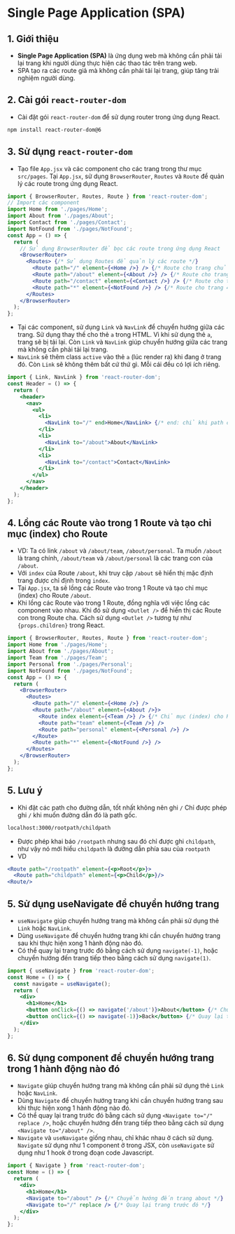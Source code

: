 # Single Page Application (SPA)
## 1. Giới thiệu
- **Single Page Application (SPA)** là ứng dụng web mà không cần phải tải lại trang khi người dùng thực hiện các thao tác trên trang web.
- SPA tạo ra các route giả mà không cần phải tải lại trang, giúp tăng trải nghiệm người dùng.

## 2. Cài gói `react-router-dom`
- Cài đặt gói `react-router-dom` để sử dụng router trong ứng dụng React.
```bash
npm install react-router-dom@6
```
## 3. Sử dụng `react-router-dom`
- Tạo file `App.jsx` và các component cho các trang trong thư mục `src/pages`. Tại `App.jsx`, sử dụng `BrowserRouter`, `Routes` và `Route` để quản lý các route trong ứng dụng React.
```jsx
import { BrowserRouter, Routes, Route } from 'react-router-dom';
// Import các component
import Home from './pages/Home'; 
import About from './pages/About';
import Contact from './pages/Contact';
import NotFound from './pages/NotFound';
const App = () => {
  return (
    // Sử dụng BrowserRouter để bọc các route trong ứng dụng React
    <BrowserRouter> 
      <Routes> {/* Sử dụng Routes để quản lý các route */}
        <Route path="/" element={<Home />} /> {/* Route cho trang chủ với path mặc định */}
        <Route path="/about" element={<About />} /> {/* Route cho trang about với path /about */}
        <Route path="/contact" element={<Contact />} /> {/* Route cho trang contact với path /contact */}
        <Route path="*" element={<NotFound />} /> {/* Route cho trang 404 với tất cả các path không giống với các path trên*/}
      </Routes>
    </BrowserRouter>
  );
};
```
- Tại các component, sử dụng `Link` và `NavLink` để chuyển hướng giữa các trang. Sử dụng thay thế cho thẻ `a` trong HTML. Vì khi sử dụng thẻ `a`, trang sẽ bị tải lại. Còn `Link` và `NavLink` giúp chuyển hướng giữa các trang mà không cần phải tải lại trang.
- `NavLink` sẽ thêm class `active` vào thẻ `a` (lúc render ra) khi đang ở trang đó. Còn `Link` sẽ không thêm bất cứ thứ gì. Mỗi cái đều có lợi ích riêng.
```jsx
import { Link, NavLink } from 'react-router-dom';
const Header = () => {
  return (
    <header>
      <nav>
        <ul>
          <li>
            <NavLink to="/" end>Home</NavLink> {/* end: chỉ khi path chính xác với path của NavLink thì mới thêm class active */}
          </li>
          <li>
            <NavLink to="/about">About</NavLink>
          </li>
          <li>
            <NavLink to="/contact">Contact</NavLink>
          </li>
        </ul>
      </nav>
    </header>
  );
};
```
## 4. Lồng các Route vào trong 1 Route và tạo chỉ mục (index) cho Route
- VD: Ta có link `/about` và `/about/team`, `/about/personal`. Ta muốn `/about` là trang chính, `/about/team` và `/about/personal` là các trang con của `/about`.
- Với `index` của Route `/about`, khi truy cập `/about` sẽ hiển thị mặc định trang được chỉ định trong `index`.
- Tại `App.jsx`, ta sẽ lồng các Route vào trong 1 Route và tạo chỉ mục (index) cho Route `/about`.
- Khi lồng các Route vào trong 1 Route, đồng nghĩa với việc lồng các component vào nhau. Khi đó sử dụng `<Outlet />` để hiển thị các Route con trong Route cha. Cách sử dụng `<Outlet />` tương tự như `{props.children}` trong React.
```jsx
import { BrowserRouter, Routes, Route } from 'react-router-dom';
import Home from './pages/Home';
import About from './pages/About';
import Team from './pages/Team';
import Personal from './pages/Personal';
import NotFound from './pages/NotFound';
const App = () => {
  return (
    <BrowserRouter>
      <Routes>
        <Route path="/" element={<Home />} />
        <Route path="/about" element={<About />}>
          <Route index element={<Team />} /> {/* Chỉ mục (index) cho Route /about */}
          <Route path="team" element={<Team />} />
          <Route path="personal" element={<Personal />} />
        </Route>
        <Route path="*" element={<NotFound />} />
      </Routes>
    </BrowserRouter>
  );
};
```
## 5. Lưu ý
- Khi đặt các path cho đường dẫn, tốt nhất không nên ghi `/` Chỉ được phép ghi `/` khi muốn đường dẫn đó là path gốc.
``` txt
localhost:3000/rootpath/childpath
```
- Được phép khai báo `/rootpath` nhưng sau đó chỉ được ghi `childpath`, như vậy nó mới hiểu `childpath` là đường dẫn phía sau của `rootpath`
- VD
``` jsx
<Route path="/rootpath" element={<p>Root</p>}>
  <Route path="childpath" element={<p>Child</p>}/>
<Route/>
```

## 5. Sử dụng useNavigate để chuyển hướng trang
- `useNavigate` giúp chuyển hướng trang mà không cần phải sử dụng thẻ `Link` hoặc `NavLink`.
- Dùng `useNavigate` để chuyển hướng trang khi cần chuyển hướng trang sau khi thực hiện xong 1 hành động nào đó.
- Có thể quay lại trang trước đó bằng cách sử dụng `navigate(-1)`, hoặc chuyển hướng đến trang tiếp theo bằng cách sử dụng `navigate(1)`.
```jsx
import { useNavigate } from 'react-router-dom';
const Home = () => {
  const navigate = useNavigate();
  return (
    <div>
      <h1>Home</h1>
      <button onClick={() => navigate('/about')}>About</button> {/* Chuyển hướng đến trang about */}
      <button onClick={() => navigate(-1)}>Back</button> {/* Quay lại trang trước đó */}
    </div>
  );
};
```

## 6. Sử dụng component <Navigate> để chuyển hướng trang trong 1 hành động nào đó
- `Navigate` giúp chuyển hướng trang mà không cần phải sử dụng thẻ `Link` hoặc `NavLink`.
- Dùng `Navigate` để chuyển hướng trang khi cần chuyển hướng trang sau khi thực hiện xong 1 hành động nào đó.
- Có thể quay lại trang trước đó bằng cách sử dụng `<Navigate to="/" replace />`, hoặc chuyển hướng đến trang tiếp theo bằng cách sử dụng `<Navigate to="/about" />`.
- `Navigate` và `useNavigate` giống nhau, chỉ khác nhau ở cách sử dụng. `Navigate` sử dụng như 1 component ở trong JSX, còn `useNavigate` sử dụng như 1 hook ở trong đoạn code Javascript.
```jsx
import { Navigate } from 'react-router-dom';
const Home = () => {
  return (
    <div>
      <h1>Home</h1>
      <Navigate to="/about" /> {/* Chuyển hướng đến trang about */}
      <Navigate to="/" replace /> {/* Quay lại trang trước đó */}
    </div>
  );
};
```